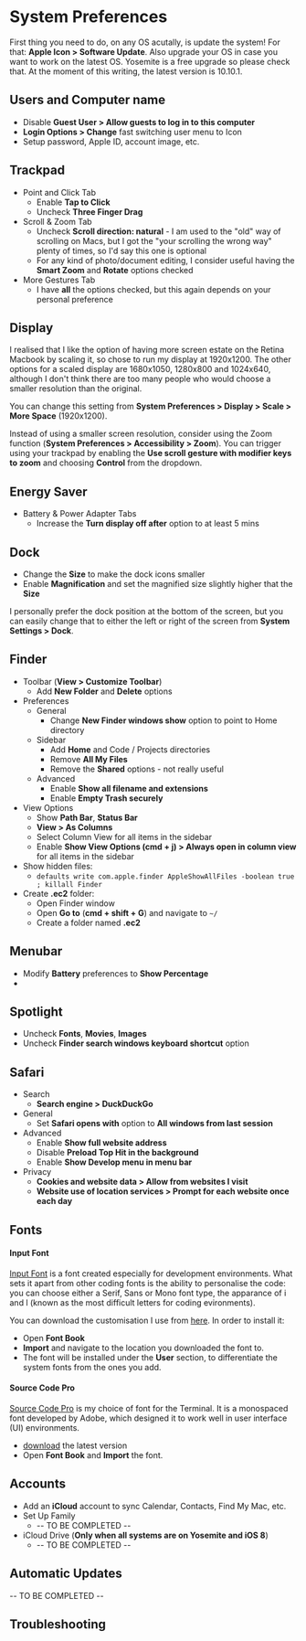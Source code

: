 # System Preferences

First thing you need to do, on any OS acutally, is update the system! For that: **Apple Icon > Software Update**. Also upgrade your OS in case you want to work on the latest OS. Yosemite is a free upgrade so please check that. At the moment of this writing, the latest version is 10.10.1.

## Users and Computer name

* Disable **Guest User > Allow guests to log in to this computer**
* **Login Options > Change** fast switching user menu to Icon
* Setup password, Apple ID, account image, etc.

## Trackpad

* Point and Click Tab
    * Enable **Tap to Click** 
    * Uncheck **Three Finger Drag**
* Scroll & Zoom Tab
    * Uncheck **Scroll direction: natural** - I am used to the "old" way of scrolling on Macs, but I got the "your scrolling the wrong way" plenty of times, so I'd say this one is optional
    * For any kind of photo/document editing, I consider useful having the **Smart Zoom** and **Rotate** options checked
* More Gestures Tab
    * I have **all** the options checked, but this again depends on your personal preference

## Display

I realised that I like the option of having more screen estate on the Retina Macbook by scaling it, so chose to run my display at 1920x1200. The other options for a scaled display are 1680x1050, 1280x800 and 1024x640, although I don't think there are too many people who would choose a smaller resolution than the original. 

You can change this setting from **System Preferences > Display > Scale > More Space** (1920x1200).

Instead of using a smaller screen resolution, consider using the Zoom function (**System Preferences > Accessibility > Zoom**). You can trigger using your trackpad by enabling the **Use scroll gesture with modifier keys to zoom** and choosing **Control** from the dropdown.

## Energy Saver

* Battery & Power Adapter Tabs
    * Increase the **Turn display off after** option to at least 5 mins

## Dock

* Change the **Size** to make the dock icons smaller
* Enable **Magnification** and set the magnified size slightly higher that the **Size**


I personally prefer the dock position at the bottom of the screen, but you can easily change that to either the left or right of the screen from **System Settings > Dock**.

## Finder

* Toolbar (**View > Customize Toolbar**)
    * Add **New Folder** and **Delete** options
* Preferences
    * General
        * Change **New Finder windows show** option to point to Home directory
    * Sidebar
        * Add **Home** and Code / Projects directories
        * Remove **All My Files**
        * Remove the **Shared** options - not really useful
    * Advanced
        * Enable **Show all filename and extensions**
        * Enable **Empty Trash securely**
* View Options
    * Show **Path Bar**, **Status Bar**
    * **View > As Columns**
    * Select Column View for all items in the sidebar
    * Enable **Show View Options (cmd + j) > Always open in column view** for all items in the sidebar
* Show hidden files:
    * `defaults write com.apple.finder AppleShowAllFiles -boolean true ; killall Finder`
* Create **.ec2** folder:
    * Open Finder window
    * Open **Go to**  (**cmd + shift + G**) and navigate to `~/`
    * Create a folder named **.ec2**

## Menubar

* Modify **Battery** preferences to **Show Percentage**
* 

## Spotlight

* Uncheck **Fonts**, **Movies**, **Images**
* Uncheck **Finder search windows keyboard shortcut** option

## Safari

* Search
    * **Search engine > DuckDuckGo**
* General
    * Set **Safari opens with** option to **All windows from last session**
* Advanced
    * Enable **Show full website address**
    * Disable **Preload Top Hit in the background**
    * Enable **Show Develop menu in menu bar**
* Privacy
    * **Cookies and website data > Allow from websites I visit**
    * **Website use of location services > Prompt for each website once each day** 

## Fonts

#### Input Font

[Input Font](http://input.fontbureau.com/) is a font created especially for development environments. What sets it apart from other coding fonts is the ability to personalise the code: you can choose either a Serif, Sans or Mono font type, the apparance of i and l (known as the most difficult letters for coding evironments).

You can download the customisation I use from [here](http://input.fontbureau.com/preview/?size=13&language=python&theme=solarized-dark&family=InputSans&width=300&weight=300&line-height=1.2&a=0&g=0&i=topserif&l=serifs_round&zero=0&asterisk=height&braces=straight&preset=sourcecode&customize=please).
In order to install it: 
* Open **Font Book**
* **Import** and navigate to the location you downloaded the font to.
* The font will be installed under the **User** section, to differentiate the system fonts from the ones you add.

#### Source Code Pro

[Source Code Pro](https://github.com/adobe-fonts/source-code-pro/releases/latest) is my choice of font for the Terminal. It is a monospaced font developed by Adobe, which designed it to work well in user interface (UI) environments.

* [download](https://github.com/adobe-fonts/source-code-pro/releases/latest) the latest version
* Open **Font Book** and **Import** the font.

## Accounts

* Add an **iCloud** account to sync Calendar, Contacts, Find My Mac, etc.
* Set Up Family
    * -- TO BE COMPLETED --
* iCloud Drive (**Only when all systems are on Yosemite and iOS 8**)
    * -- TO BE COMPLETED --

## Automatic Updates

-- TO BE COMPLETED --

## Troubleshooting











